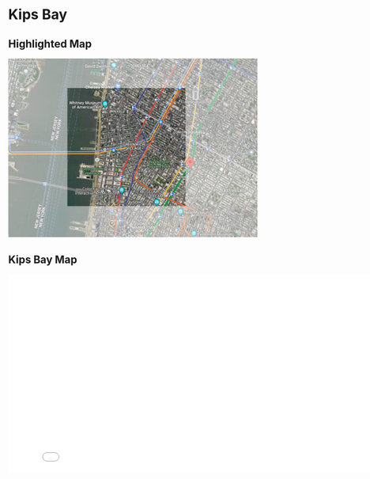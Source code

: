 # Kips Bay

## Highlighted Map
![Highlighted_map](image/highlight.png)

## Kips Bay Map
<iframe src="KipsBayMap.html" width="825" height="400" frameborder="0" frameborder="0" marginwidth="0" marginheight="0" allowfullscreen></iframe>
